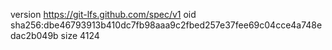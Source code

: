 version https://git-lfs.github.com/spec/v1
oid sha256:dbe46793913b410dc7fb98aaa9c2fbed257e37fee69c04cce4a748edac2b049b
size 4124
